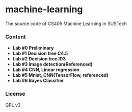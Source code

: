 # machine-learning

The source code of CS405 Machine Learning in SUSTech



### Content

- **Lab #0 Preliminary**
- **Lab #1 Decision tree C4.5**
- **Lab #2 Decision tree ID3**  
- **Lab #3 Image detection(Referenced)**
- **Lab #4 CNN, Linear regression**
- **Lab #5 Mnist, CNN(TensorFlow, referenced)**
- **Lab #6 Bayes Classifier**





### License

GPL v3

